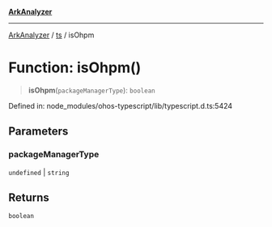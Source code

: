 [**ArkAnalyzer**](../../../../README.md)

***

[ArkAnalyzer](../../../../globals.md) / [ts](../README.md) / isOhpm

# Function: isOhpm()

> **isOhpm**(`packageManagerType`): `boolean`

Defined in: node\_modules/ohos-typescript/lib/typescript.d.ts:5424

## Parameters

### packageManagerType

`undefined` | `string`

## Returns

`boolean`

